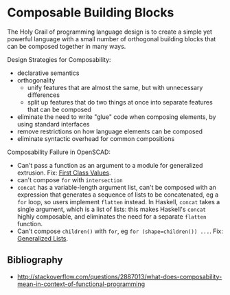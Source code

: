 # Composable Building Blocks

The Holy Grail of programming language design
is to create a simple yet powerful language
with a small number of orthogonal building blocks
that can be composed together in many ways.

Design Strategies for Composability:
* declarative semantics
* orthogonality
  * unify features that are almost the same, but with unnecessary differences
  * split up features that do two things at once into separate features that can be composed
* eliminate the need to write "glue" code when composing elements, by using standard interfaces
* remove restrictions on how language elements can be composed
* eliminate syntactic overhead for common compositions

Composability Failure in OpenSCAD:
* Can't pass a function as an argument to a module for generalized extrusion.
  Fix: [First Class Values](First_Class_Values.md).
* can't compose `for` with `intersection`
* `concat` has a variable-length argument list, can't be composed with an expression that generates a sequence of lists to be concatenated, eg a `for` loop, so users implement `flatten` instead. In Haskell, `concat` takes a single argument, which is a list of lists: this makes Haskell's `concat` highly composable, and eliminates the need for a separate `flatten` function.
* Can't compose `children()` with `for`, eg `for (shape=children()) ...`.
  Fix: [Generalized Lists](Generalized_Lists.md).

## Bibliography
* http://stackoverflow.com/questions/2887013/what-does-composability-mean-in-context-of-functional-programming
